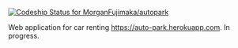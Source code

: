 [ ![Codeship Status for MorganFujimaka/autopark](https://codeship.com/projects/9b964c90-c0b7-0132-95b7-069bd379cd32/status?branch=master)](https://codeship.com/projects/73303)

Web application for car renting https://auto-park.herokuapp.com. In progress.